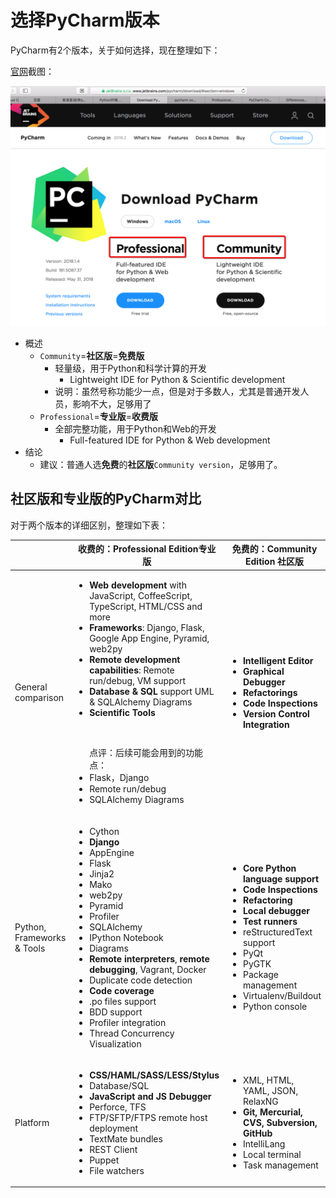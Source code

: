 # 选择PyCharm版本

PyCharm有2个版本，关于如何选择，现在整理如下：

[官网](https://www.jetbrains.com/pycharm/download/)截图：

![pycharm_versions](../assets/img/pycharm_versions.png)

* 概述
  * `Community`=**社区版**=**免费版**
    * 轻量级，用于Python和科学计算的开发
      * Lightweight IDE for Python & Scientific development
    * 说明：虽然号称功能少一点，但是对于多数人，尤其是普通开发人员，影响不大，足够用了
  * `Professional`=**专业版**=**收费版**
    * 全部完整功能，用于Python和Web的开发
      * Full-featured IDE for Python & Web development
* 结论
  * 建议：普通人选**免费**的**社区版**`Community version`，足够用了。

## 社区版和专业版的PyCharm对比

对于两个版本的详细区别，整理如下表：

|     | 收费的：Professional Edition专业版 | 免费的：Community Edition 社区版 |
| --- | -------------------------------- | --------------------------------- |
| General comparison | <ul><li><b>Web development</b> with JavaScript, CoffeeScript, TypeScript, HTML/CSS and more</li><li><b>Frameworks</b>: Django, Flask, Google App Engine, Pyramid, web2py</li><li><b>Remote development capabilities</b>: Remote run/debug, VM support</li><li><b>Database & SQL</b> support UML & SQLAlchemy Diagrams</li><li><b>Scientific Tools</b></li></ul><br/><ul>点评：后续可能会用到的功能点：<li>Flask，Django</li><li>Remote run/debug</li><li>SQLAlchemy Diagrams</li></ul>| <ul><li><b>Intelligent Editor</b></li><li><b>Graphical Debugger</b></li><li><b>Refactorings</b></li><li><b>Code Inspections</b></li><li><b>Version Control Integration</b></li></ul>|
| Python, Frameworks & Tools | <ul><li>Cython</li><li><b>Django</b></li><li>AppEngine</li><li>Flask</li><li>Jinja2</li><li>Mako</li><li>web2py</li><li>Pyramid</li><li>Profiler</li><li>SQLAlchemy</li><li>IPython Notebook</li><li>Diagrams</li><li><b>Remote interpreters</b>, <b>remote debugging</b>, Vagrant, Docker</li><li>Duplicate code detection</li><li><b>Code coverage</b></li><li>.po files support</li><li>BDD support</li><li>Profiler integration</li><li>Thread Concurrency Visualization</li></ul>| <ul><li><b>Core Python language support</b></li><li><b>Code Inspections</b></li><li><b>Refactoring</b></li><li><b>Local debugger</b></li><li><b>Test runners</b></li><li>reStructuredText support</li><li>PyQt</li><li>PyGTK</li><li>Package management</li><li>Virtualenv/Buildout</li><li>Python console</li></ul>|
| Platform | <ul><li><b>CSS/HAML/SASS/LESS/Stylus</b></li><li>Database/SQL</li><li><b>JavaScript and JS Debugger</b></li><li>Perforce, TFS</li><li>FTP/SFTP/FTPS remote host deployment</li><li>TextMate bundles</li><li>REST Client</li><li>Puppet</li><li>File watchers</li></ul>| <ul><li>XML, HTML, YAML, JSON, RelaxNG</li><li><b>Git, Mercurial, CVS, Subversion, GitHub</b></li><li>IntelliLang</li><li>Local terminal</li><li>Task management</li></ul>|
